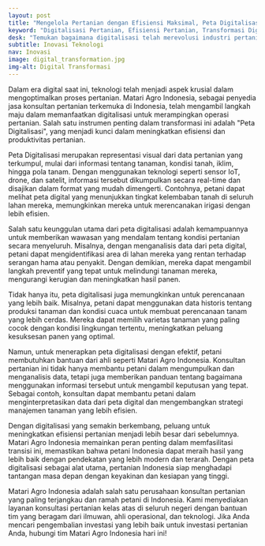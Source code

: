 ```yaml
---
layout: post
title: "Mengelola Pertanian dengan Efisiensi Maksimal, Peta Digitalisasi sebagai Kunci Transformasi"
keyword: "Digitalisasi Pertanian, Efisiensi Pertanian, Transformasi Digital, Matari Agro Indonesia, Konsultan Pertanian"
desk: "Temukan bagaimana digitalisasi telah merevolusi industri pertanian di Indonesia dengan dukungan Matari Agro Indonesia"
subtitle: Inovasi Teknologi
nav: Inovasi
image: digital_transformation.jpg
img-alt: Digital Transformasi
---
```


Dalam era digital saat ini, teknologi telah menjadi aspek krusial dalam mengoptimalkan proses pertanian. Matari Agro Indonesia, sebagai penyedia jasa konsultan pertanian terkemuka di Indonesia, telah mengambil langkah maju dalam memanfaatkan digitalisasi untuk merampingkan operasi pertanian. Salah satu instrumen penting dalam transformasi ini adalah "Peta Digitalisasi", yang menjadi kunci dalam meningkatkan efisiensi dan produktivitas pertanian.

Peta Digitalisasi merupakan representasi visual dari data pertanian yang terkumpul, mulai dari informasi tentang tanaman, kondisi tanah, iklim, hingga pola tanam. Dengan menggunakan teknologi seperti sensor IoT, drone, dan satelit, informasi tersebut dikumpulkan secara real-time dan disajikan dalam format yang mudah dimengerti. Contohnya, petani dapat melihat peta digital yang menunjukkan tingkat kelembaban tanah di seluruh lahan mereka, memungkinkan mereka untuk merencanakan irigasi dengan lebih efisien.

Salah satu keunggulan utama dari peta digitalisasi adalah kemampuannya untuk memberikan wawasan yang mendalam tentang kondisi pertanian secara menyeluruh. Misalnya, dengan menganalisis data dari peta digital, petani dapat mengidentifikasi area di lahan mereka yang rentan terhadap serangan hama atau penyakit. Dengan demikian, mereka dapat mengambil langkah preventif yang tepat untuk melindungi tanaman mereka, mengurangi kerugian dan meningkatkan hasil panen.

Tidak hanya itu, peta digitalisasi juga memungkinkan untuk perencanaan yang lebih baik. Misalnya, petani dapat menggunakan data historis tentang produksi tanaman dan kondisi cuaca untuk membuat perencanaan tanam yang lebih cerdas. Mereka dapat memilih varietas tanaman yang paling cocok dengan kondisi lingkungan tertentu, meningkatkan peluang kesuksesan panen yang optimal.

Namun, untuk menerapkan peta digitalisasi dengan efektif, petani membutuhkan bantuan dari ahli seperti Matari Agro Indonesia. Konsultan pertanian ini tidak hanya membantu petani dalam mengumpulkan dan menganalisis data, tetapi juga memberikan panduan tentang bagaimana menggunakan informasi tersebut untuk mengambil keputusan yang tepat. Sebagai contoh, konsultan dapat membantu petani dalam menginterpretasikan data dari peta digital dan mengembangkan strategi manajemen tanaman yang lebih efisien.

Dengan digitalisasi yang semakin berkembang, peluang untuk meningkatkan efisiensi pertanian menjadi lebih besar dari sebelumnya. Matari Agro Indonesia memainkan peran penting dalam memfasilitasi transisi ini, memastikan bahwa petani Indonesia dapat meraih hasil yang lebih baik dengan pendekatan yang lebih modern dan terarah. Dengan peta digitalisasi sebagai alat utama, pertanian Indonesia siap menghadapi tantangan masa depan dengan keyakinan dan kesiapan yang tinggi.

Matari Agro Indonesia adalah salah satu perusahaan konsultan pertanian yang paling terjangkau dan ramah petani di Indonesia. Kami menyediakan layanan konsultasi pertanian kelas atas di seluruh negeri dengan bantuan tim yang beragam dari ilmuwan, ahli operasional, dan teknologi. Jika Anda mencari pengembalian investasi yang lebih baik untuk investasi pertanian Anda, hubungi tim Matari Agro Indonesia hari ini!

